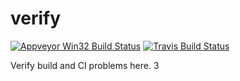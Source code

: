 # verify

[![Appveyor Win32 Build Status](https://ci.appveyor.com/api/projects/status/ng3jg0uhy44mp7ik?svg=true)](https://ci.appveyor.com/project/ygj6/verify)
[![Travis Build Status](https://travis-ci.org/libevent/libevent.svg?branch=master)](https://travis-ci.org/libevent/libevent)

Verify build and CI problems here.
3
